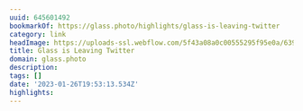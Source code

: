 ```yaml
---
uuid: 645601492
bookmarkOf: https://glass.photo/highlights/glass-is-leaving-twitter
category: link
headImage: https://uploads-ssl.webflow.com/5f43a08a0c00555295f95e0a/639f8d0838e93f440eff9475_twitter-grid.jpg
title: Glass is Leaving Twitter
domain: glass.photo
description: 
tags: []
date: '2023-01-26T19:53:13.534Z'
highlights: 
---
```



